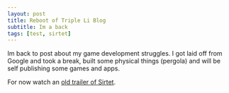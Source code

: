 ```yaml
---
layout: post
title: Reboot of Triple Li Blog
subtitle: Im a back
tags: [test, sirtet]
---
```


Im back to post about my game development struggles. I got laid off from Google and took a break, built some physical things (pergola) and will be self publishing some games and apps.

For now watch an [old trailer of Sirtet](http://www.tripleli.com/sirtet).
